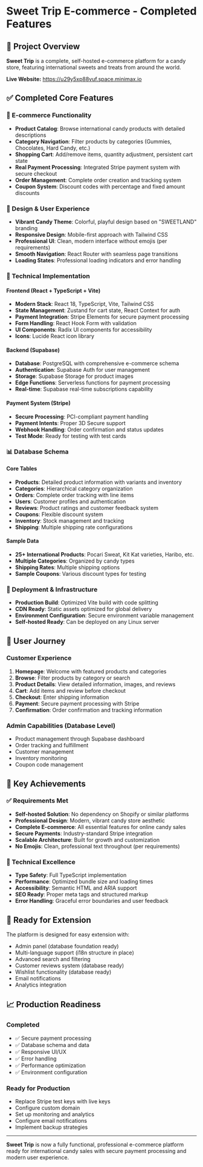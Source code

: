 # Sweet Trip E-commerce - Completed Features

## 🌟 Project Overview
**Sweet Trip** is a complete, self-hosted e-commerce platform for a candy store, featuring international sweets and treats from around the world.

**Live Website:** https://u29y5xp88vuf.space.minimax.io

## ✅ Completed Core Features

### 🛒 E-commerce Functionality
- **Product Catalog**: Browse international candy products with detailed descriptions
- **Category Navigation**: Filter products by categories (Gummies, Chocolates, Hard Candy, etc.)
- **Shopping Cart**: Add/remove items, quantity adjustment, persistent cart state
- **Real Payment Processing**: Integrated Stripe payment system with secure checkout
- **Order Management**: Complete order creation and tracking system
- **Coupon System**: Discount codes with percentage and fixed amount discounts

### 🎨 Design & User Experience
- **Vibrant Candy Theme**: Colorful, playful design based on "SWEETLAND" branding
- **Responsive Design**: Mobile-first approach with Tailwind CSS
- **Professional UI**: Clean, modern interface without emojis (per requirements)
- **Smooth Navigation**: React Router with seamless page transitions
- **Loading States**: Professional loading indicators and error handling

### 🔧 Technical Implementation

#### Frontend (React + TypeScript + Vite)
- **Modern Stack**: React 18, TypeScript, Vite, Tailwind CSS
- **State Management**: Zustand for cart state, React Context for auth
- **Payment Integration**: Stripe Elements for secure payment processing
- **Form Handling**: React Hook Form with validation
- **UI Components**: Radix UI components for accessibility
- **Icons**: Lucide React icon library

#### Backend (Supabase)
- **Database**: PostgreSQL with comprehensive e-commerce schema
- **Authentication**: Supabase Auth for user management
- **Storage**: Supabase Storage for product images
- **Edge Functions**: Serverless functions for payment processing
- **Real-time**: Supabase real-time subscriptions capability

#### Payment System (Stripe)
- **Secure Processing**: PCI-compliant payment handling
- **Payment Intents**: Proper 3D Secure support
- **Webhook Handling**: Order confirmation and status updates
- **Test Mode**: Ready for testing with test cards

### 📊 Database Schema

#### Core Tables
- **Products**: Detailed product information with variants and inventory
- **Categories**: Hierarchical category organization
- **Orders**: Complete order tracking with line items
- **Users**: Customer profiles and authentication
- **Reviews**: Product ratings and customer feedback system
- **Coupons**: Flexible discount system
- **Inventory**: Stock management and tracking
- **Shipping**: Multiple shipping rate configurations

#### Sample Data
- **25+ International Products**: Pocari Sweat, Kit Kat varieties, Haribo, etc.
- **Multiple Categories**: Organized by candy types
- **Shipping Rates**: Multiple shipping options
- **Sample Coupons**: Various discount types for testing

### 🚀 Deployment & Infrastructure
- **Production Build**: Optimized Vite build with code splitting
- **CDN Ready**: Static assets optimized for global delivery
- **Environment Configuration**: Secure environment variable management
- **Self-hosted Ready**: Can be deployed on any Linux server

## 🔄 User Journey

### Customer Experience
1. **Homepage**: Welcome with featured products and categories
2. **Browse**: Filter products by category or search
3. **Product Details**: View detailed information, images, and reviews
4. **Cart**: Add items and review before checkout
5. **Checkout**: Enter shipping information
6. **Payment**: Secure payment processing with Stripe
7. **Confirmation**: Order confirmation and tracking information

### Admin Capabilities (Database Level)
- Product management through Supabase dashboard
- Order tracking and fulfillment
- Customer management
- Inventory monitoring
- Coupon code management

## 🎯 Key Achievements

### ✅ Requirements Met
- **Self-hosted Solution**: No dependency on Shopify or similar platforms
- **Professional Design**: Modern, vibrant candy store aesthetic
- **Complete E-commerce**: All essential features for online candy sales
- **Secure Payments**: Industry-standard Stripe integration
- **Scalable Architecture**: Built for growth and customization
- **No Emojis**: Clean, professional text throughout (per requirements)

### 🔧 Technical Excellence
- **Type Safety**: Full TypeScript implementation
- **Performance**: Optimized bundle size and loading times
- **Accessibility**: Semantic HTML and ARIA support
- **SEO Ready**: Proper meta tags and structured markup
- **Error Handling**: Graceful error boundaries and user feedback

## 🚧 Ready for Extension

The platform is designed for easy extension with:
- Admin panel (database foundation ready)
- Multi-language support (i18n structure in place)
- Advanced search and filtering
- Customer reviews system (database ready)
- Wishlist functionality (database ready)
- Email notifications
- Analytics integration

## 📈 Production Readiness

### Completed
- ✅ Secure payment processing
- ✅ Database schema and data
- ✅ Responsive UI/UX
- ✅ Error handling
- ✅ Performance optimization
- ✅ Environment configuration

### Ready for Production
- Replace Stripe test keys with live keys
- Configure custom domain
- Set up monitoring and analytics
- Configure email notifications
- Implement backup strategies

---

**Sweet Trip** is now a fully functional, professional e-commerce platform ready for international candy sales with secure payment processing and modern user experience.
